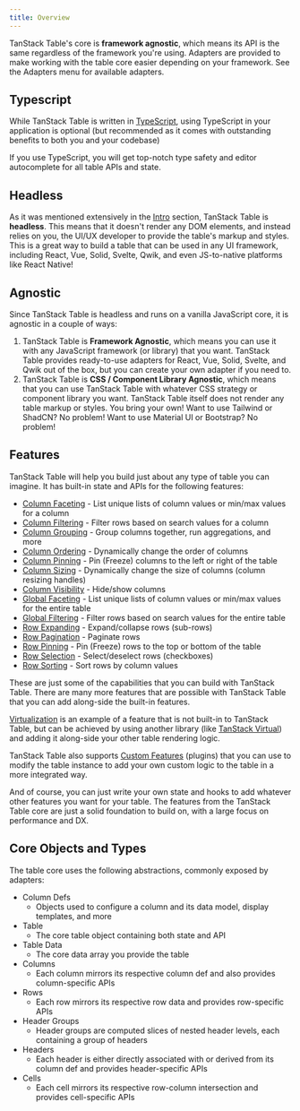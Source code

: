 ```yaml
---
title: Overview
---
```


TanStack Table's core is **framework agnostic**, which means its API is the same regardless of the framework you're using. Adapters are provided to make working with the table core easier depending on your framework. See the Adapters menu for available adapters.

## Typescript

While TanStack Table is written in [TypeScript](https://www.typescriptlang.org/), using TypeScript in your application is optional (but recommended as it comes with outstanding benefits to both you and your codebase)

If you use TypeScript, you will get top-notch type safety and editor autocomplete for all table APIs and state.

## Headless

As it was mentioned extensively in the [Intro](../introduction) section, TanStack Table is **headless**. This means that it doesn't render any DOM elements, and instead relies on you, the UI/UX developer to provide the table's markup and styles. This is a great way to build a table that can be used in any UI framework, including React, Vue, Solid, Svelte, Qwik, and even JS-to-native platforms like React Native!

## Agnostic

Since TanStack Table is headless and runs on a vanilla JavaScript core, it is agnostic in a couple of ways:

1. TanStack Table is **Framework Agnostic**, which means you can use it with any JavaScript framework (or library) that you want. TanStack Table provides ready-to-use adapters for React, Vue, Solid, Svelte, and Qwik out of the box, but you can create your own adapter if you need to.
2. TanStack Table is **CSS / Component Library Agnostic**, which means that you can use TanStack Table with whatever CSS strategy or component library you want. TanStack Table itself does not render any table markup or styles. You bring your own! Want to use Tailwind or ShadCN? No problem! Want to use Material UI or Bootstrap? No problem!

## Features

TanStack Table will help you build just about any type of table you can imagine. It has built-in state and APIs for the following features:

- [Column Faceting](../guide/column-faceting) - List unique lists of column values or min/max values for a column
- [Column Filtering](../guide/column-filtering) - Filter rows based on search values for a column
- [Column Grouping](../guide/grouping) - Group columns together, run aggregations, and more
- [Column Ordering](../guide/column-ordering) - Dynamically change the order of columns
- [Column Pinning](../guide/column-pinning) - Pin (Freeze) columns to the left or right of the table
- [Column Sizing](../guide/column-sizing) - Dynamically change the size of columns (column resizing handles)
- [Column Visibility](../guide/column-visibility) - Hide/show columns
- [Global Faceting](../guide/global-faceting) - List unique lists of column values or min/max values for the entire table
- [Global Filtering](../guide/global-filtering) - Filter rows based on search values for the entire table
- [Row Expanding](../guide/expanding) - Expand/collapse rows (sub-rows)
- [Row Pagination](../guide/pagination) - Paginate rows
- [Row Pinning](../guide/row-pinning) - Pin (Freeze) rows to the top or bottom of the table
- [Row Selection](../guide/row-selection) - Select/deselect rows (checkboxes)
- [Row Sorting](../guide/sorting) - Sort rows by column values

These are just some of the capabilities that you can build with TanStack Table. There are many more features that are possible with TanStack Table that you can add along-side the built-in features.

[Virtualization](../guide/virtualization) is an example of a feature that is not built-in to TanStack Table, but can be achieved by using another library (like [TanStack Virtual](https://tanstack.com/virtual/v3)) and adding it along-side your other table rendering logic.

TanStack Table also supports [Custom Features](../guide/custom-features) (plugins) that you can use to modify the table instance to add your own custom logic to the table in a more integrated way.

And of course, you can just write your own state and hooks to add whatever other features you want for your table. The features from the TanStack Table core are just a solid foundation to build on, with a large focus on performance and DX.

## Core Objects and Types

The table core uses the following abstractions, commonly exposed by adapters:

- Column Defs
  - Objects used to configure a column and its data model, display templates, and more
- Table
  - The core table object containing both state and API
- Table Data
  - The core data array you provide the table
- Columns
  - Each column mirrors its respective column def and also provides column-specific APIs
- Rows
  - Each row mirrors its respective row data and provides row-specific APIs
- Header Groups
  - Header groups are computed slices of nested header levels, each containing a group of headers
- Headers
  - Each header is either directly associated with or derived from its column def and provides header-specific APIs
- Cells
  - Each cell mirrors its respective row-column intersection and provides cell-specific APIs
